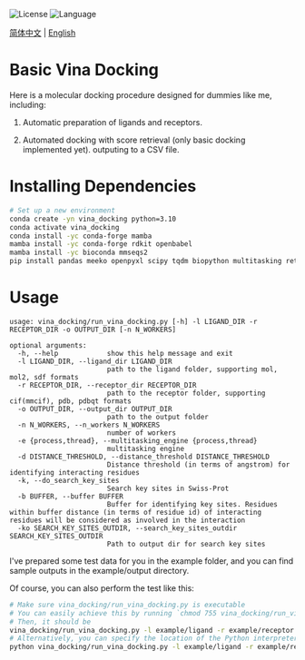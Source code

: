 ![License](https://img.shields.io/badge/license-MIT-yellowgreen)  ![Language](https://img.shields.io/badge/language-python-blue)

<a href="./readme.chs.md">简体中文</a> | <a href="./readme.md">English</a>

# Basic Vina Docking
Here is a molecular docking procedure designed for dummies like me, including:

1. Automatic preparation of ligands and receptors.

2. Automated docking with score retrieval (only basic docking implemented yet). outputing to a CSV file.

# Installing Dependencies
```bash
# Set up a new environment
conda create -yn vina_docking python=3.10
conda activate vina_docking
conda install -yc conda-forge mamba
mamba install -yc conda-forge rdkit openbabel
mamba install -yc bioconda mmseqs2
pip install pandas meeko openpyxl scipy tqdm biopython multitasking retry lxml
```

# Usage
```
usage: vina_docking/run_vina_docking.py [-h] -l LIGAND_DIR -r RECEPTOR_DIR -o OUTPUT_DIR [-n N_WORKERS]

optional arguments:
  -h, --help            show this help message and exit
  -l LIGAND_DIR, --ligand_dir LIGAND_DIR
                        path to the ligand folder, supporting mol, mol2, sdf formats
  -r RECEPTOR_DIR, --receptor_dir RECEPTOR_DIR
                        path to the receptor folder, supporting cif(mmcif), pdb, pdbqt formats
  -o OUTPUT_DIR, --output_dir OUTPUT_DIR
                        path to the output folder
  -n N_WORKERS, --n_workers N_WORKERS
                        number of workers
  -e {process,thread}, --multitasking_engine {process,thread}
                        multitasking engine
  -d DISTANCE_THRESHOLD, --distance_threshold DISTANCE_THRESHOLD
                        Distance threshold (in terms of angstrom) for identifying interacting residues
  -k, --do_search_key_sites
                        Search key sites in Swiss-Prot
  -b BUFFER, --buffer BUFFER
                        Buffer for identifying key sites. Residues within buffer distance (in terms of residue id) of interacting residues will be considered as involved in the interaction
  -ko SEARCH_KEY_SITES_OUTDIR, --search_key_sites_outdir SEARCH_KEY_SITES_OUTDIR
                        Path to output dir for search key sites
```

I've prepared some test data for you in the example folder, and you can find sample outputs in the example/output directory.

Of course, you can also perform the test like this:

```bash
# Make sure vina_docking/run_vina_docking.py is executable
# You can easily achieve this by running `chmod 755 vina_docking/run_vina_docking.py`
# Then, it should be
vina_docking/run_vina_docking.py -l example/ligand -r example/receptor -o example/output
# Alternatively, you can specify the location of the Python interpreter yourself.
python vina_docking/run_vina_docking.py -l example/ligand -r example/receptor -o example/output -k
```
